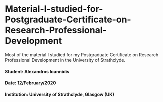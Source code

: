 # Material-I-studied-for-Postgraduate-Certificate-on-Research-Professional-Development
Most of the material I studied for my Postgraduate Certificate on Research Professional Development in the University of Strathclyde.

#### Student: Alexandros Ioannidis
#### Date: 12/February/2020
#### Institution: University of Strathclyde, Glasgow (UK)
